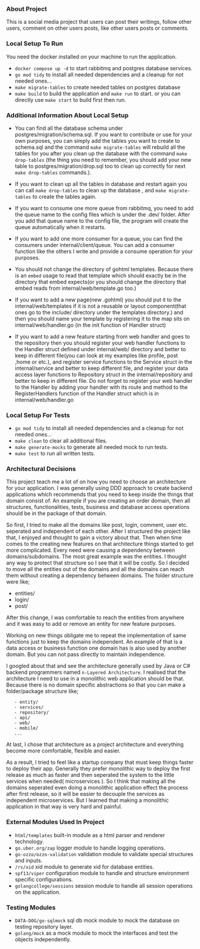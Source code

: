 ### About Project

This is a social media project that users can post their
writings, follow other users, comment on other users posts,
like other users posts or comments.


### Local Setup To Run

You need the docker installed on your machine to run the
application.

- `docker compose up -d` to start rabbitmq and postgres database services.
- `go mod tidy` to install all needed dependencies and a cleanup for not needed ones...
- `make migrate-tables` to create needed tables on postgres database
- `make build` to build the application and `make run` to start.
or you can directly use `make start` to build first then run.

### Additional Information About Local Setup
- You can find all the database schema under postgres/migration/schema.sql. If you
want to contribute or use for your own purposes, you can simply add the tables you
want to create to schema.sql and the command `make migrate-tables` will rebuild 
all the tables for you after you clean up the database with the command `make drop-tables`
(the thing you need to remember, you should add your new table to postgres/migration/drop.sql
too to clean up correctly for next `make drop-tables` commands.).

- If you want to clean up all the tables in database and restart again you can
  call `make drop-tables` to clean up the database , and `make migrate-tables` to create
  the tables again.

- If you want to consume one more queue from rabbitmq, you need to add the queue name to
the config files which is under the .dev/ folder. After you add that queue name to the config
file, the program will create the queue automatically when it restarts.

- If you want to add one more consumer for a queue, you can find the consumers under
internal/client/queue. You can add a consumer function like the others I write and provide
a consume operation for your purposes.

- You should not change the directory of gohtml templates. Because there is
an `embed` usage to read that template which should exactly be in the directory that
embed expects(or you should change the directory that embed reads from internal/web/template.go too.)

- If you want to add a new page(new .gohtml) you should put it to the internal/web/templates if it
is not a reusable or layout component(that ones go to the include/ directory under the templates directory.) and then
you should name your template by registering it to the map sits on internal/web/handler.go (in the init function of Handler struct)

- If you want to add a new feature starting from web handler and goes to the repository then you should register your
web handler functions to the Handler struct defined under internal/web/ directory and better to
keep in different file(you can look at my examples like profile, post ,home or etc.), and register
service functions to the Service struct in the internal/service and better to
keep different file, and register your data access layer functions to
Repository struct in the internal/repository and better to keep in different file. Do not forget to register your web handler
to the Handler by adding your handler with its route and method to the RegisterHandlers function
of the Handler struct which is in internal/web/handler.go

### Local Setup For Tests
- `go mod tidy` to install all needed dependencies and a cleanup for not needed ones...
- `make clean` to clear all additional files.
- `make generate-mocks` to generate all needed mock to run tests.
- `make test` to run all written tests.

### Architectural Decisions
This project teach me a lot of on how you need to choose
an architecture for your application. I was generally using DDD approach
to create backend applications which recommends that you need to
keep inside the things that domain consist of. An example
if you are creating an order domain, then all structures, functionalities,
tests, business and database access operations should be in the package of that domain.

So first, I tried to make all the domains like post, login, comment, user etc.
seperated and independent of each other. After I structured the project like 
that, I enjoyed and thought to gain a victory about that. Then when time comes
to the creating new features on that architecture things started to get more complicated.
Every need were causing a dependency between domains/subdomains. The most great
example was the entities. I thought any way to protect that structure
so I see that it will be costly. So I decided to move all the entities out of
the domains and all the domains can reach them without creating a dependency
between domains. The folder structure were like;

- entities/
- login/
- post/

After this change, I was comfortable to reach the entities from anywhere
and it was easy to add or remove an entity for new feature purposes.

Working on new things obligate me to repeat the implementation of same functions
just to keep the domains independent. An example of that is a data access or business
function one domain has is also used by another domain. But you can not pass directly
to maintain independence.

I googled about that and see the architecture generally used by Java
or C# backend programmers named `n-Layered Architecture`. I realised that
the architecture I need to use in a monolithic web application should
be that. Because there is no domain specific abstractions so that
you can make a folder/package structure like;
```
   - entity/
   - services/
   - repository/
   - api/
   - web/
   - mobile/
   ...
```
At last, I chose that architecture as a project architecture and everything
become more comfortable, flexible and easier.

As a result, I tried to feel like a startup company that must keep things faster
to deploy their app. Generally they prefer monolithic way to deploy the first
release as much as faster and then seperated the system to the little services when needed( microservices ).
So I think that making all the domains seperated even doing a monolithic application effect the process 
after first release, so it will be easier to decouple the services as independent microservices.
But I learned that making a monolithic application in that
way is very hard and painful.

### External Modules Used In Project
- `html/templates` built-in module as a html parser and renderer technology.
- `go.uber.org/zap` logger module to handle logging operations.
- `go-ozzo/ozzo-validation` validation module to validate special structures and inputs.
- `/rs/xid` xid module to generate xid for database entities.
- `spf13/viper` configuration module to handle and structure environment specific configurations.
- `golangcollege/sessions` session module to handle all session operations on the application.

### Testing Modules
- `DATA-DOG/go-sqlmock` sql db mock module to mock the database on
testing repository layer.
- `golang/mock` as a mock module to mock the interfaces and test
the objects independently.
